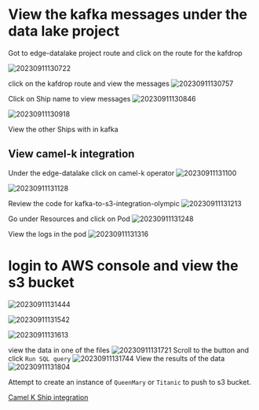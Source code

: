 # View the kafka messages under the data lake project

Got to edge-datalake project route and click on the route for the kafdrop

![20230911130722](https://i.imgur.com/hsXB7q8.png)

click on the kafdrop route and view the messages
![20230911130757](https://i.imgur.com/lM68h3n.png)

Click on Ship name to view messages
![20230911130846](https://i.imgur.com/xjHp4wk.png)

![20230911130918](https://i.imgur.com/xs01w9Z.png)

View the other Ships with in kafka


## View camel-k integration 
Under  the edge-datalake click on camel-k operator
![20230911131100](https://i.imgur.com/l4JLr0a.png)

![20230911131128](https://i.imgur.com/Yvbah4B.png)

Review the code for kafka-to-s3-integration-olympic
![20230911131213](https://i.imgur.com/MVGWHQW.png)

Go under Resources and click on Pod
![20230911131248](https://i.imgur.com/iW2q0uB.png)

View the logs in the pod
![20230911131316](https://i.imgur.com/qPYVzQc.png)

# login to AWS console and view the s3 bucket
![20230911131444](https://i.imgur.com/kuT0EHs.png)

![20230911131542](https://i.imgur.com/UbsA5y3.png)

![20230911131613](https://i.imgur.com/owTpldD.png)

view the data in one of the files
![20230911131721](https://i.imgur.com/AmvOiO4.png)
Scroll to the button and click `Run SQL query`
![20230911131744](https://i.imgur.com/wq7itJC.png)
View the results of the data 
![20230911131804](https://i.imgur.com/4iVEhac.png)

Attempt to create an instance of `QueenMary` or `Titanic` to push to s3 bucket.

[Camel K Ship integration](configure-camel-k.md)